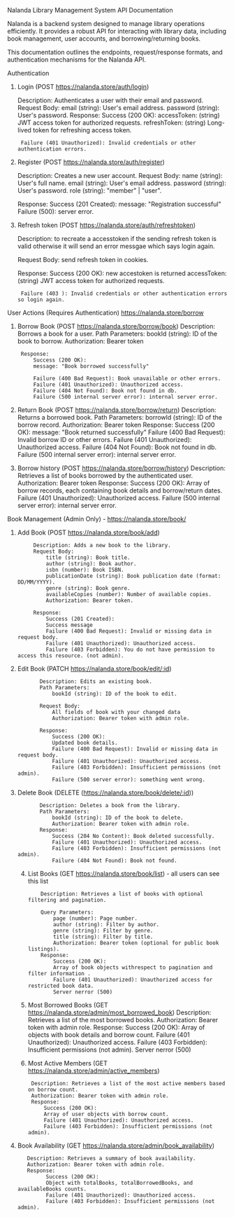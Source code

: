 Nalanda Library Management System API Documentation

Nalanda is a backend system designed to manage library operations efficiently. It provides a robust API for interacting with library data, including book management, user accounts, and borrowing/returning books.

This documentation outlines the endpoints, request/response formats, and authentication mechanisms for the Nalanda API.


Authentication

  1. Login (POST https://nalanda.store/auth/login)

      Description: Authenticates a user with their email and password.
      Request Body:
          email (string): User's email address.
          password (string): User's password.
      Response:
          Success (200 OK):
          accessToken: (string) JWT access token for authorized requests.
          refreshToken: (string) Long-lived token for refreshing access token.

          Failure (401 Unauthorized): Invalid credentials or other authentication errors.
                  
      
  2. Register (POST https://nalanda.store/auth/register)
      
      Description: Creates a new user account.
      Request Body:
          name (string): User's full name.
          email (string): User's email address.
          password (string): User's password.
          role (string):  "member" | "user".
     
      Response:
          Success (201 Created): 
          message: "Registration successful"
          Failure (500): server error.
         
  3. Refresh token (POST https://nalanda.store/auth/refreshtoken)

      Description: to recreate a accesstoken if the sending refresh token is valid otherwise it will send an error messgae which says login again.
     
      Request Body:
          send refresh token in cookies.

      Response:
          Success (200 OK): new accestoken is returned
          accessToken: (string) JWT access token for authorized requests.
          

          Failure (403 ): Invalid credentials or other authentication errors so login again.


User Actions (Requires Authentication) https://nalanda.store/borrow

  1. Borrow Book  (POST https://nalanda.store/borrow/book)
          Description: Borrows a book for a user.
          Path Parameters:
              bookId (string): ID of the book to borrow.
              Authorization: Bearer token
     
          Response:
              Success (200 OK):
              message: "Book borrowed successfully"
              
              Failure (400 Bad Request): Book unavailable or other errors.
              Failure (401 Unauthorized): Unauthorized access.
              Failure (404 Not Found): Book not found in db.
              Failure (500 internal server error): internal server error.
     
  3. Return Book  (POST https://nalanda.store/borrow/return)
        Description: Returns a borrowed book.
        Path Parameters:
            borrowId (string): ID of the borrow record.
            Authorization: Bearer token
        Response:
            Success (200 OK):
            message: "Book returned successfully"
            Failure (400 Bad Request): Invalid borrow ID or other errors.
            Failure (401 Unauthorized): Unauthorized access.
            Failure (404 Not Found): Book not found in db.
            Failure (500 internal server error): internal server error.
     
  5. Borrow history  (POST https://nalanda.store/borrow/history)
            Description: Retrieves a list of books borrowed by the authenticated user.
            Authorization: Bearer token
            Response:
              Success (200 OK):
              Array of borrow records, each containing book details and borrow/return dates.
              Failure (401 Unauthorized): Unauthorized access.﻿
              Failure (500 internal server error): internal server error.

Book Management (Admin Only) - https://nalanda.store/book/

  1. Add Book (POST https://nalanda.store/book/add)

              Description: Adds a new book to the library.
              Request Body:
                  title (string): Book title.
                  author (string): Book author.
                  isbn (number): Book ISBN.
                  publicationDate (string): Book publication date (format: DD/MM/YYYY).
                  genre (string): Book genre.
                  availableCopies (number): Number of available copies.
                  Authorization: Bearer token.
     
              Response:
                  Success (201 Created):
                  Success message
                  Failure (400 Bad Request): Invalid or missing data in request body.
                  Failure (401 Unauthorized): Unauthorized access.
                  Failure (403 Forbidden): You do not have permission to access this resource. (not admin).

2. Edit Book (PATCH   https://nalanda.store/book/edit/:id)

              Description: Edits an existing book.
              Path Parameters:
                  bookId (string): ID of the book to edit.
   
              Request Body:
                  All fields of book with your changed data
                  Authorization: Bearer token with admin role.
   
              Response:
                  Success (200 OK):
                  Updated book details.
                  Failure (400 Bad Request): Invalid or missing data in request body.
                  Failure (401 Unauthorized): Unauthorized access.
                  Failure (403 Forbidden): Insufficient permissions (not admin).
                  Failure (500 server error): something went wrong.

   
3. Delete Book (DELETE   (https://nalanda.store/book/delete/:id)) 

              Description: Deletes a book from the library.
              Path Parameters:
                  bookId (string): ID of the book to delete.
                  Authorization: Bearer token with admin role.
              Response:
                  Success (204 No Content): Book deleted successfully.
                  Failure (401 Unauthorized): Unauthorized access.
                  Failure (403 Forbidden): Insufficient permissions (not admin).
                  Failure (404 Not Found): Book not found.

   4. List Books (GET https://nalanda.store/book/list) - all users can see this list

              Description: Retrieves a list of books with optional filtering and pagination.

              Query Parameters:
                  page (number): Page number.
                  author (string): Filter by author.
                  genre (string): Filter by genre.
                  title (string): Filter by title.
                  Authorization: Bearer token (optional for public book listings).
              Response:
                  Success (200 OK):
                  Array of book objects withrespect to pagination and filter information .
                  Failure (401 Unauthorized): Unauthorized access for restricted book data.
                  Server nerror (500)

    5. Most Borrowed Books (GET https://nalanda.store/admin/most_borrowed_book)
            Description: Retrieves a list of the most borrowed books.
            Authorization: Bearer token with admin role.
            Response:
                Success (200 OK):
                Array of objects with book details and borrow count.
                Failure (401 Unauthorized): Unauthorized access.
                Failure (403 Forbidden): Insufficient permissions (not admin).
                Server nerror (500)
       
    6. Most Active Members  (GET https://nalanda.store/admin/active_members)

            Description: Retrieves a list of the most active members based on borrow count.
            Authorization: Bearer token with admin role.
            Response:
                Success (200 OK):
                Array of user objects with borrow count.
                Failure (401 Unauthorized): Unauthorized access.
                Failure (403 Forbidden): Insufficient permissions (not admin).
       
7. Book Availability (GET https://nalanda.store/admin/book_availability)

          Description: Retrieves a summary of book availability.
          Authorization: Bearer token with admin role.
          Response:
                Success (200 OK):
                Object with totalBooks, totalBorrowedBooks, and availableBooks counts.
                Failure (401 Unauthorized): Unauthorized access.
                Failure (403 Forbidden): Insufficient permissions (not admin).





